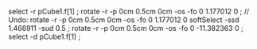 select -r pCube1.f[1] ;
rotate -r -p 0cm 0.5cm 0cm -os -fo 0 1.177012 0 ;
// Undo: rotate -r -p 0cm 0.5cm 0cm -os -fo 0 1.177012 0 
softSelect -ssd 1.466911 -sud 0.5 ;
rotate -r -p 0cm 0.5cm 0cm -os -fo 0 -11.382363 0 ;
select -d pCube1.f[1] ;
